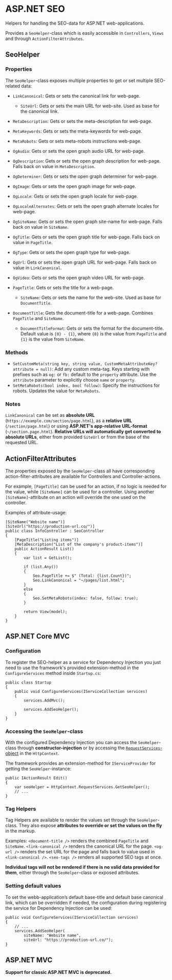 # ASP.NET SEO

Helpers for handling the SEO-data for ASP.NET web-applications.

Provides a `SeoHelper`-class which is easily accessible in `Controllers`, `Views` and through `ActionFilterAttributes`.

## SeoHelper

### Properties

The `SeoHelper`-class exposes multiple properties to get or set multiple SEO-related data:

- `LinkCanonical`: Gets or sets the canonical link for web-page.
  - `SiteUrl`: Gets or sets the main URL for web-site. Used as base for the canonical link.
- `MetaDescription`: Gets or sets the meta-description for web-page.
- `MetaKeywords`: Gets or sets the meta-keywords for web-page.
- `MetaRobots`: Gets or sets meta-robots instructions web-page.
- `OgAudio`: Gets or sets the open graph audio URL for web-page.
- `OgDescription`: Gets or sets the open graph description for web-page.
Falls back on value in `MetaDescription`.
- `OgDeterminer`: Gets or sets the open graph determiner for web-page.
- `OgImage`: Gets or sets the open graph image for web-page.
- `OgLocale`: Gets or sets the open graph locale for web-page.
- `OgLocaleAlternates`: Gets or sets the open graph alternate locales for web-page.
- `OgSiteName`: Gets or sets the open graph site-name for web-page.
Falls back on value in `SiteName`.
- `OgTitle`: Gets or sets the open graph title for web-page.
Falls back on value in `PageTitle`.
- `OgType`: Gets or sets the open graph type for web-page.
- `OgUrl`: Gets or sets the open graph URL for web-page.
Falls back on value in `LinkCanonical`.
- `OgVideo`: Gets or sets the open graph video URL for web-page.
- `PageTitle`: Gets or sets the title for a web-page.
  - `SiteName`: Gets or sets the name for the web-site. Used as base for `DocumentTitle`.

- `DocumentTitle`: Gets the document-title for a web-page. Combines `PageTitle` and `SiteName`.
  - `DocumentTitleFormat`: Gets or sets the format for the document-title. Default value is `{0} - {1}`,
where `{0}` is the value from `PageTitle` and `{1}` is the value from `SiteName`.

### Methods

- `SetCustomMeta(string key, string value, CustomMetaAttributeKey? attribute = null)`: Add any
  custom meta-tag. Keys starting with prefixes such as `og:` or `fb:` default to the `property` attribute. Use
  the `attribute` parameter to explicitly choose `name` or `property`.
- `SetMetaRobots(bool index, bool follow)`: Specify the instructions for robots.
Updates the value for `MetaRobots`.

### Notes

`LinkCanonical` can be set as **absolute URL** (`https://example.com/section/page.html`), 
as a **relative URL** (`/section/page.html`) or using **ASP.NET's app-relative URL-format** (`~/section.page.html`).
**Relative URLs will automatically get converted to absolute URLs**, either from provided `SiteUrl`
or from the base of the requested URL.

## ActionFilterAttributes

The properties exposed by the `SeoHelper`-class all have corresponding
action-filter-attributes are available for Controllers and Controller-actions.

For example, `[PageTitle]` can be used for an action, if no logic is needed for the value,
while `[SiteName]` can be used for a controller. Using another `[SiteName]`-attribute on
an action will override the one used on the controller.

Examples of attribute-usage:

```
[SiteName("Website name")]
[SiteUrl("https://production-url.co/")]
public class InfoController : SeoController
{
    [PageTitle("Listing items")]
    [MetaDescription("List of the company's product-items")]
    public ActionResult List()
    {
        var list = GetList();
        
        if (list.Any())
        {
            Seo.PageTitle += $" (Total: {list.Count})";
            Seo.LinkCanonical = "~/pages/list.html";
        }
        else
        {
            Seo.SetMetaRobots(index: false, follow: true);
        }

        return View(model);
    }
}
```

## ASP.NET Core MVC

### Configuration

To register the SEO-helper as a service for Dependency Injection you just need to use the framework's provided extension-method
in the `ConfigureServices` method inside `Startup.cs`:

```
public class Startup
{
    public void ConfigureServices(IServiceCollection services)
    {
        services.AddMvc();

        services.AddSeoHelper();
    }
}
```

### Accessing the `SeoHelper`-class

With the configured Dependency Injection you can access the `SeoHelper`-class through **constructor-injection** or
by accessing the [`RequestServices`-object](https://docs.microsoft.com/en-us/aspnet/core/fundamentals/dependency-injection#request-services)
in the `HttpContext`.

The framework provides an extension-method for `IServiceProvider` for getting the `SeoHelper`-instance:

```
public IActionResult Edit()
{
    var seoHelper = HttpContext.RequestServices.GetSeoHelper();
    // ...
}
```

### Tag Helpers

Tag Helpers are available to render the values set through the `SeoHelper`-class.
They also expose **attributes to override or set the values on the fly** in the markup.

Examples: `<document-title />` renders the combined `PageTitle` and `SiteName`.
`<link-canonical />` renders the canonical URL for the page.
`<og-url />` renders the set URL for the page and falls back to value used in `<link-canonical />`.
`<seo-tags />` renders all supported SEO tags at once.

**Individual tags will not be rendered if there is no valid data provided for them**,
either through the `SeoHelper`-class or exposed attributes.

### Setting default values

To set the webb-application’s default base-title and default base canonical link, which can be overridden if needed,
the configuration during registering the service for Dependency Injection can be used:

```
public void ConfigureServices(IServiceCollection services)
{
    // ...
    services.AddSeoHelper(
        siteName: "Website name",
        siteUrl: "https://production-url.co/");
}

```

## ASP.NET MVC

**Support for classic ASP.NET MVC is deprecated.**